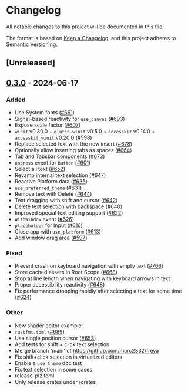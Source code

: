 # Changelog
All notable changes to this project will be documented in this file.

The format is based on [Keep a Changelog](https://keepachangelog.com/en/1.0.0/),
and this project adheres to [Semantic Versioning](https://semver.org/spec/v2.0.0.html).

## [Unreleased]

## [0.3.0](https://github.com/marc2332/freya/compare/freya-hooks-v0.2.1...freya-hooks-v0.3.0) - 2024-06-17

### Added
- Use System fonts ([#661](https://github.com/marc2332/freya/pull/661))
- Signal-based reactivity for `use_canvas` ([#693](https://github.com/marc2332/freya/pull/693))
- Expose scale factor ([#607](https://github.com/marc2332/freya/pull/607))
- `winit` v0.30.0 + `glutin-winit` v0.5.0 + `accesskit` v0.14.0 + `accesskit_winit` v0.20.0  ([#598](https://github.com/marc2332/freya/pull/598))
- Replace selected text with the new insert ([#678](https://github.com/marc2332/freya/pull/678))
- Optionally allow inserting tabs as spaces ([#664](https://github.com/marc2332/freya/pull/664))
- Tab and Tabsbar components ([#673](https://github.com/marc2332/freya/pull/673))
- `onpress` event for `Button` ([#601](https://github.com/marc2332/freya/pull/601))
- Select all text ([#652](https://github.com/marc2332/freya/pull/652))
- Revamp internal text selection ([#647](https://github.com/marc2332/freya/pull/647))
- Reactive Platform data ([#635](https://github.com/marc2332/freya/pull/635))
- `use_preferred_theme` ([#631](https://github.com/marc2332/freya/pull/631))
- Remove text with Delete ([#644](https://github.com/marc2332/freya/pull/644))
- Text dragging with shift and cursor ([#642](https://github.com/marc2332/freya/pull/642))
- Delete text selection with backspace ([#640](https://github.com/marc2332/freya/pull/640))
- Improved special text editing support ([#622](https://github.com/marc2332/freya/pull/622))
- `WithWindow` event ([#626](https://github.com/marc2332/freya/pull/626))
- `placeholder` for Input ([#616](https://github.com/marc2332/freya/pull/616))
- Close app with `use_platform` ([#613](https://github.com/marc2332/freya/pull/613))
- Add window drag area ([#597](https://github.com/marc2332/freya/pull/597))

### Fixed
- Prevent crash on keyboard navigation with empty text ([#706](https://github.com/marc2332/freya/pull/706))
- Store cached assets in Root Scope ([#668](https://github.com/marc2332/freya/pull/668))
- Stop at line length when navigating with keyboard arrows in text
- Proper accessibility reactivity ([#648](https://github.com/marc2332/freya/pull/648))
- Fix performance dropping rapidly after selecting a text for some time ([#624](https://github.com/marc2332/freya/pull/624))

### Other
- New shader editor example
- `rustfmt.toml` ([#689](https://github.com/marc2332/freya/pull/689))
- Use single position cursor ([#653](https://github.com/marc2332/freya/pull/653))
- Add tests for shift + click text selection
- Merge branch 'main' of https://github.com/marc2332/freya
- Fix shift+click selection in virtualized editors
- Enable a `use_theme` doc test
- Fix text selection in some cases
- release-plz.toml
- Only release crates under /crates
